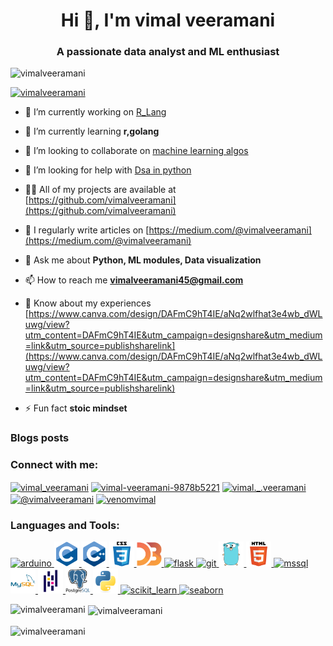 <h1 align="center">Hi 👋, I'm vimal veeramani</h1>
<h3 align="center">A passionate data analyst and ML enthusiast</h3>

<p align="left"> <img src="https://komarev.com/ghpvc/?username=vimalveeramani&label=Profile%20views&color=0e75b6&style=flat" alt="vimalveeramani" /> </p>

<p align="left"> <a href="https://github.com/ryo-ma/github-profile-trophy"><img src="https://github-profile-trophy.vercel.app/?username=vimalveeramani" alt="vimalveeramani" /></a> </p>

- 🔭 I’m currently working on [R_Lang](https://github.com/vimalveeramani/R_Lang)

- 🌱 I’m currently learning **r,golang**

- 👯 I’m looking to collaborate on [machine learning algos](https://github.com/vimalveeramani/ml_algos)

- 🤝 I’m looking for help with [Dsa in python](https://github.com/vimalveeramani/DSA-in-Python)

- 👨‍💻 All of my projects are available at [https://github.com/vimalveeramani](https://github.com/vimalveeramani)

- 📝 I regularly write articles on [https://medium.com/@vimalveeramani](https://medium.com/@vimalveeramani)

- 💬 Ask me about **Python, ML modules, Data visualization**

- 📫 How to reach me **vimalveeramani45@gmail.com**

- 📄 Know about my experiences [https://www.canva.com/design/DAFmC9hT4IE/aNq2wlfhat3e4wb_dWLuwg/view?utm_content=DAFmC9hT4IE&utm_campaign=designshare&utm_medium=link&utm_source=publishsharelink](https://www.canva.com/design/DAFmC9hT4IE/aNq2wlfhat3e4wb_dWLuwg/view?utm_content=DAFmC9hT4IE&utm_campaign=designshare&utm_medium=link&utm_source=publishsharelink)

- ⚡ Fun fact **stoic mindset**

### Blogs posts
<!-- BLOG-POST-LIST:START -->
<!-- BLOG-POST-LIST:END -->

<h3 align="left">Connect with me:</h3>
<p align="left">
<a href="https://twitter.com/vimal_veeramani" target="blank"><img align="center" src="https://raw.githubusercontent.com/rahuldkjain/github-profile-readme-generator/master/src/images/icons/Social/twitter.svg" alt="vimal_veeramani" height="30" width="40" /></a>
<a href="https://linkedin.com/in/vimal-veeramani-9878b5221" target="blank"><img align="center" src="https://raw.githubusercontent.com/rahuldkjain/github-profile-readme-generator/master/src/images/icons/Social/linked-in-alt.svg" alt="vimal-veeramani-9878b5221" height="30" width="40" /></a>
<a href="https://instagram.com/vimal._.veeramani" target="blank"><img align="center" src="https://raw.githubusercontent.com/rahuldkjain/github-profile-readme-generator/master/src/images/icons/Social/instagram.svg" alt="vimal._.veeramani" height="30" width="40" /></a>
<a href="https://medium.com/@vimalveeramani" target="blank"><img align="center" src="https://raw.githubusercontent.com/rahuldkjain/github-profile-readme-generator/master/src/images/icons/Social/medium.svg" alt="@vimalveeramani" height="30" width="40" /></a>
<a href="https://www.leetcode.com/venomvimal" target="blank"><img align="center" src="https://raw.githubusercontent.com/rahuldkjain/github-profile-readme-generator/master/src/images/icons/Social/leet-code.svg" alt="venomvimal" height="30" width="40" /></a>
</p>

<h3 align="left">Languages and Tools:</h3>
<p align="left"> <a href="https://www.arduino.cc/" target="_blank" rel="noreferrer"> <img src="https://cdn.worldvectorlogo.com/logos/arduino-1.svg" alt="arduino" width="40" height="40"/> </a> <a href="https://www.cprogramming.com/" target="_blank" rel="noreferrer"> <img src="https://raw.githubusercontent.com/devicons/devicon/master/icons/c/c-original.svg" alt="c" width="40" height="40"/> </a> <a href="https://www.w3schools.com/cpp/" target="_blank" rel="noreferrer"> <img src="https://raw.githubusercontent.com/devicons/devicon/master/icons/cplusplus/cplusplus-original.svg" alt="cplusplus" width="40" height="40"/> </a> <a href="https://www.w3schools.com/css/" target="_blank" rel="noreferrer"> <img src="https://raw.githubusercontent.com/devicons/devicon/master/icons/css3/css3-original-wordmark.svg" alt="css3" width="40" height="40"/> </a> <a href="https://d3js.org/" target="_blank" rel="noreferrer"> <img src="https://raw.githubusercontent.com/devicons/devicon/master/icons/d3js/d3js-original.svg" alt="d3js" width="40" height="40"/> </a> <a href="https://flask.palletsprojects.com/" target="_blank" rel="noreferrer"> <img src="https://www.vectorlogo.zone/logos/pocoo_flask/pocoo_flask-icon.svg" alt="flask" width="40" height="40"/> </a> <a href="https://git-scm.com/" target="_blank" rel="noreferrer"> <img src="https://www.vectorlogo.zone/logos/git-scm/git-scm-icon.svg" alt="git" width="40" height="40"/> </a> <a href="https://golang.org" target="_blank" rel="noreferrer"> <img src="https://raw.githubusercontent.com/devicons/devicon/master/icons/go/go-original.svg" alt="go" width="40" height="40"/> </a> <a href="https://www.w3.org/html/" target="_blank" rel="noreferrer"> <img src="https://raw.githubusercontent.com/devicons/devicon/master/icons/html5/html5-original-wordmark.svg" alt="html5" width="40" height="40"/> </a> <a href="https://www.microsoft.com/en-us/sql-server" target="_blank" rel="noreferrer"> <img src="https://www.svgrepo.com/show/303229/microsoft-sql-server-logo.svg" alt="mssql" width="40" height="40"/> </a> <a href="https://www.mysql.com/" target="_blank" rel="noreferrer"> <img src="https://raw.githubusercontent.com/devicons/devicon/master/icons/mysql/mysql-original-wordmark.svg" alt="mysql" width="40" height="40"/> </a> <a href="https://pandas.pydata.org/" target="_blank" rel="noreferrer"> <img src="https://raw.githubusercontent.com/devicons/devicon/2ae2a900d2f041da66e950e4d48052658d850630/icons/pandas/pandas-original.svg" alt="pandas" width="40" height="40"/> </a> <a href="https://www.postgresql.org" target="_blank" rel="noreferrer"> <img src="https://raw.githubusercontent.com/devicons/devicon/master/icons/postgresql/postgresql-original-wordmark.svg" alt="postgresql" width="40" height="40"/> </a> <a href="https://www.python.org" target="_blank" rel="noreferrer"> <img src="https://raw.githubusercontent.com/devicons/devicon/master/icons/python/python-original.svg" alt="python" width="40" height="40"/> </a> <a href="https://scikit-learn.org/" target="_blank" rel="noreferrer"> <img src="https://upload.wikimedia.org/wikipedia/commons/0/05/Scikit_learn_logo_small.svg" alt="scikit_learn" width="40" height="40"/> </a> <a href="https://seaborn.pydata.org/" target="_blank" rel="noreferrer"> <img src="https://seaborn.pydata.org/_images/logo-mark-lightbg.svg" alt="seaborn" width="40" height="40"/> </a> </p>

<p><img align="left" src="https://github-readme-stats.vercel.app/api/top-langs?username=vimalveeramani&show_icons=true&locale=en&layout=compact" alt="vimalveeramani" /></p>

<p>&nbsp;<img align="center" src="https://github-readme-stats.vercel.app/api?username=vimalveeramani&show_icons=true&locale=en" alt="vimalveeramani" /></p>

<p><img align="center" src="https://github-readme-streak-stats.herokuapp.com/?user=vimalveeramani&" alt="vimalveeramani" /></p>
